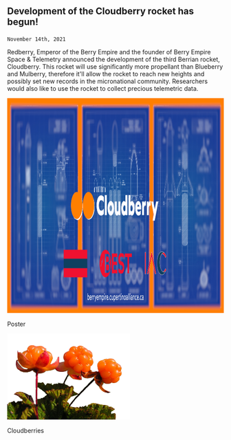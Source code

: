 ## Development of the Cloudberry rocket has begun!
<code>November 14th, 2021</code>

<p>Redberry, Emperor of the Berry Empire and the founder of Berry Empire Space & Telemetry announced the development of the third Berrian rocket, Cloudberry.
This rocket will use significantly more propellant than Blueberry and Mulberry, therefore it'll allow the rocket to reach new heights and possibly set new records in the micronational community. Researchers would also like to use the rocket to collect precious telemetric data.</p>

<img src="/press/5/cloudberry_poster.jpg" height="500">
<p>Poster</p>
<img src="/press/5/cloudberry_fruit.png" height="200">
<p>Cloudberries</p>
